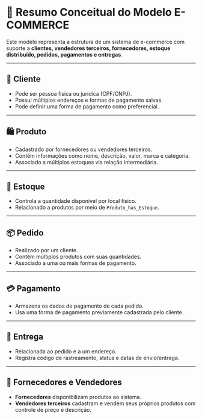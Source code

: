 # 🛒 Resumo Conceitual do Modelo E-COMMERCE

Este modelo representa a estrutura de um sistema de e-commerce com suporte a **clientes, vendedores terceiros, fornecedores, estoque distribuído, pedidos, pagamentos e entregas**.

---

## 👤 Cliente
- Pode ser pessoa física ou jurídica (CPF/CNPJ).
- Possui múltiplos endereços e formas de pagamento salvas.
- Pode definir uma forma de pagamento como preferencial.

---

## 🛍️ Produto
- Cadastrado por fornecedores ou vendedores terceiros.
- Contém informações como nome, descrição, valor, marca e categoria.
- Associado a múltiplos estoques via relação intermediária.

---

## 🏬 Estoque
- Controla a quantidade disponível por local físico.
- Relacionado a produtos por meio de `Produto_has_Estoque`.

---

## 📦 Pedido
- Realizado por um cliente.
- Contém múltiplos produtos com suas quantidades.
- Associado a uma ou mais formas de pagamento.

---

## 💳 Pagamento
- Armazena os dados de pagamento de cada pedido.
- Usa uma forma de pagamento previamente cadastrada pelo cliente.

---

## 🚚 Entrega
- Relacionada ao pedido e a um endereço.
- Registra código de rastreamento, status e datas de envio/entrega.

---

## 🧾 Fornecedores e Vendedores
- **Fornecedores** disponibilizam produtos ao sistema.
- **Vendedores terceiros** cadastram e vendem seus próprios produtos com controle de preço e descrição.
